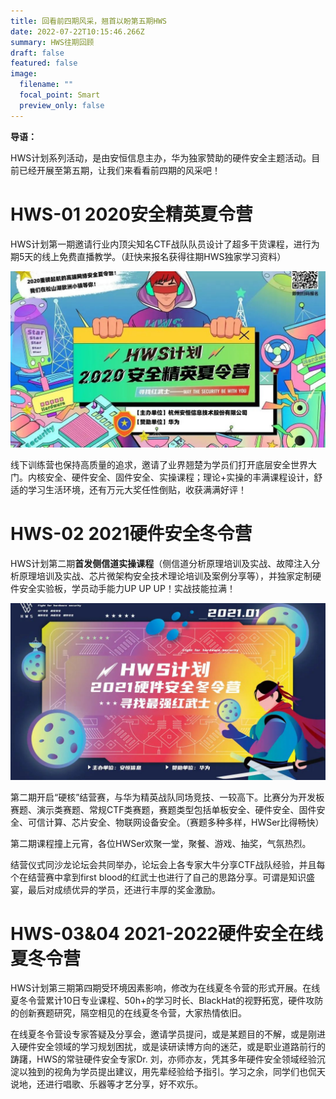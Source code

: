 ```yaml
---
title: 回看前四期风采，翘首以盼第五期HWS
date: 2022-07-22T10:15:46.266Z
summary: HWS往期回顾
draft: false
featured: false
image:
  filename: ""
  focal_point: Smart
  preview_only: false
---
```


**导语：**

HWS计划系列活动，是由安恒信息主办，华为独家赞助的硬件安全主题活动。目前已经开展至第五期，让我们来看看前四期的风采吧！

# HWS-01 2020安全精英夏令营

HWS计划第一期邀请行业内顶尖知名CTF战队队员设计了超多干货课程，进行为期5天的线上免费直播教学。（赶快来报名获得往期HWS独家学习资料）

![](img1.jpg)

线下训练营也保持高质量的追求，邀请了业界翘楚为学员们打开底层安全世界大门。内核安全、硬件安全、固件安全、实操课程；理论+实操的丰满课程设计，舒适的学习生活环境，还有万元大奖任性倒贴，收获满满好评！

# HWS-02 2021硬件安全冬令营

HWS计划第二期**首发侧信道实操课程**（侧信道分析原理培训及实战、故障注入分析原理培训及实战、芯片微架构安全技术理论培训及案例分享等），并独家定制硬件安全实验板，学员动手能力UP UP UP！实战技能拉满！

![](img2.jpg)

第二期开启“硬核”结营赛，与华为精英战队同场竞技、一较高下。比赛分为开发板赛题、演示类赛题、常规CTF类赛题，赛题类型包括单板安全、硬件安全、固件安全、可信计算、芯片安全、物联网设备安全。（赛题多种多样，HWSer比得畅快）

第二期课程撞上元宵，各位HWSer欢聚一堂，聚餐、游戏、抽奖，气氛热烈。

结营仪式同沙龙论坛会共同举办，论坛会上各专家大牛分享CTF战队经验，并且每个在结营赛中拿到first blood的红武士也进行了自己的思路分享。可谓是知识盛宴，最后对成绩优异的学员，还进行丰厚的奖金激励。

# HWS-03&04 2021-2022硬件安全在线夏冬令营

HWS计划第三期第四期受环境因素影响，修改为在线夏冬令营的形式开展。在线夏冬令营累计10日专业课程、50h+的学习时长、BlackHat的视野拓宽，硬件攻防的创新赛题研究，隔空相见的在线夏冬令营，大家热情依旧。

在线夏冬令营设专家答疑及分享会，邀请学员提问，或是某题目的不解，或是刚进入硬件安全领域的学习规划困扰，或是读研读博方向的迷茫，或是职业道路前行的踌躇，HWS的常驻硬件安全专家Dr. 刘，亦师亦友，凭其多年硬件安全领域经验沉淀以独到的视角为学员提出建议，用先辈经验给予指引。学习之余，同学们也侃天说地，还进行唱歌、乐器等才艺分享，好不欢乐。

